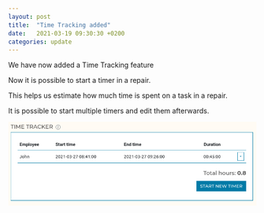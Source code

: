 ```yaml
---
layout: post
title:  "Time Tracking added"
date:   2021-03-19 09:30:30 +0200
categories: update
---
```


We have now added a Time Tracking feature

Now it is possible to start a timer in a repair.

This helps us estimate how much time is spent on a task in a repair.

It is possible to start multiple timers and edit them afterwards.


![timetracker](/assets/timetracker.png "Time Tracker")
